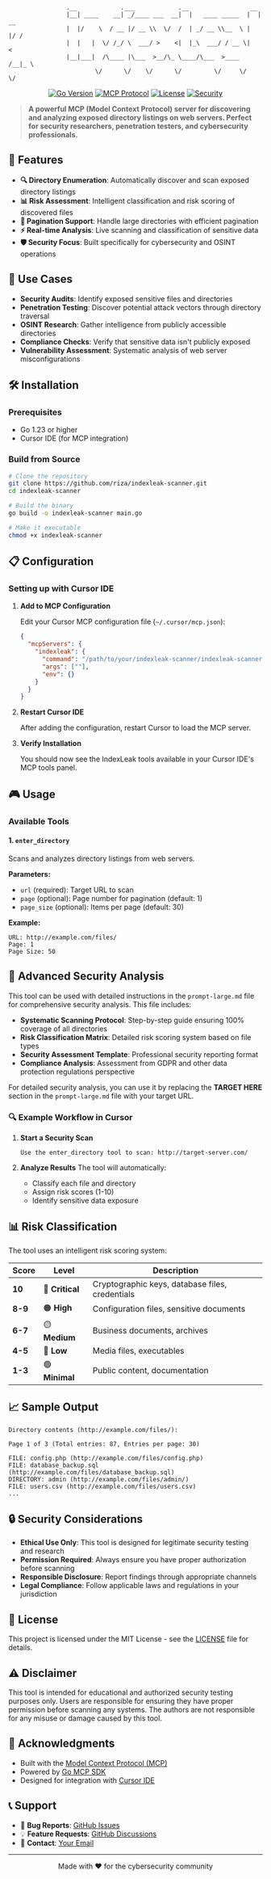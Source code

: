
```
                .__            .___            .__                 __    
                |__| ____    __| _/____ ___  __|  |   ____ _____  |  | __
                |  |/    \  / __ |/ __ \\  \/  /  | _/ __ \\__  \ |  |/ /
                |  |   |  \/ /_/ \  ___/ >    <|  |_\  ___/ / __ \|    < 
                |__|___|  /\____ |\___  >__/\_ \____/\___  >____  /__|_ \
                        \/      \/    \/      \/         \/     \/     \/
```

<center>

[![Go Version](https://img.shields.io/badge/Go-1.23+-00ADD8?style=for-the-badge&logo=go)](https://golang.org/)
[![MCP Protocol](https://img.shields.io/badge/MCP-Compatible-4A90E2?style=for-the-badge)](https://modelcontextprotocol.io/)
[![License](https://img.shields.io/badge/License-MIT-green?style=for-the-badge)](LICENSE)
[![Security](https://img.shields.io/badge/Security-OSINT-red?style=for-the-badge)](https://github.com/riza/indexleak-scanner)

</center>

> **A powerful MCP (Model Context Protocol) server for discovering and analyzing exposed directory listings on web servers. Perfect for security researchers, penetration testers, and cybersecurity professionals.**

## 🚀 Features

- **🔍 Directory Enumeration**: Automatically discover and scan exposed directory listings
- **📊 Risk Assessment**: Intelligent classification and risk scoring of discovered files
- **🎯 Pagination Support**: Handle large directories with efficient pagination
- **⚡ Real-time Analysis**: Live scanning and classification of sensitive data
- **🛡️ Security Focus**: Built specifically for cybersecurity and OSINT operations

## 🎯 Use Cases

- **Security Audits**: Identify exposed sensitive files and directories
- **Penetration Testing**: Discover potential attack vectors through directory traversal
- **OSINT Research**: Gather intelligence from publicly accessible directories
- **Compliance Checks**: Verify that sensitive data isn't publicly exposed
- **Vulnerability Assessment**: Systematic analysis of web server misconfigurations

## 🛠️ Installation

### Prerequisites

- Go 1.23 or higher
- Cursor IDE (for MCP integration)

### Build from Source

```bash
# Clone the repository
git clone https://github.com/riza/indexleak-scanner.git
cd indexleak-scanner

# Build the binary
go build -o indexleak-scanner main.go

# Make it executable
chmod +x indexleak-scanner
```

## 📋 Configuration

### Setting up with Cursor IDE

1. **Add to MCP Configuration**

   Edit your Cursor MCP configuration file (`~/.cursor/mcp.json`):

   ```json
   {
     "mcpServers": {
       "indexleak": {
         "command": "/path/to/your/indexleak-scanner/indexleak-scanner",
         "args": [""],
         "env": {}
       }
     }
   }
   ```

2. **Restart Cursor IDE**

   After adding the configuration, restart Cursor to load the MCP server.

3. **Verify Installation**

   You should now see the IndexLeak tools available in your Cursor IDE's MCP tools panel.

## 🎮 Usage

### Available Tools

#### 1. `enter_directory`
Scans and analyzes directory listings from web servers.

**Parameters:**
- `url` (required): Target URL to scan
- `page` (optional): Page number for pagination (default: 1)
- `page_size` (optional): Items per page (default: 30)

**Example:**
```
URL: http://example.com/files/
Page: 1
Page Size: 50
```

## 🎯 Advanced Security Analysis

This tool can be used with detailed instructions in the `prompt-large.md` file for comprehensive security analysis. This file includes:

- **Systematic Scanning Protocol**: Step-by-step guide ensuring 100% coverage of all directories
- **Risk Classification Matrix**: Detailed risk scoring system based on file types
- **Security Assessment Template**: Professional security reporting format
- **Compliance Analysis**: Assessment from GDPR and other data protection regulations perspective

For detailed security analysis, you can use it by replacing the **TARGET HERE** section in the `prompt-large.md` file with your target URL.

### 🔍 Example Workflow in Cursor

1. **Start a Security Scan**
   ```
   Use the enter_directory tool to scan: http://target-server.com/
   ```

2. **Analyze Results**
   The tool will automatically:
   - Classify each file and directory
   - Assign risk scores (1-10)
   - Identify sensitive data exposure


## 📊 Risk Classification

The tool uses an intelligent risk scoring system:

| Score | Level | Description |
|-------|-------|-------------|
| **10** | 🔴 **Critical** | Cryptographic keys, database files, credentials |
| **8-9** | 🟠 **High** | Configuration files, sensitive documents |
| **6-7** | 🟡 **Medium** | Business documents, archives |
| **4-5** | 🔵 **Low** | Media files, executables |
| **1-3** | 🟢 **Minimal** | Public content, documentation |

## 📈 Sample Output

```
Directory contents (http://example.com/files/):

Page 1 of 3 (Total entries: 87, Entries per page: 30)

FILE: config.php (http://example.com/files/config.php)
FILE: database_backup.sql (http://example.com/files/database_backup.sql)
DIRECTORY: admin (http://example.com/files/admin/)
FILE: users.csv (http://example.com/files/users.csv)
...
```

## 🔒 Security Considerations

- **Ethical Use Only**: This tool is designed for legitimate security testing and research
- **Permission Required**: Always ensure you have proper authorization before scanning
- **Responsible Disclosure**: Report findings through appropriate channels
- **Legal Compliance**: Follow applicable laws and regulations in your jurisdiction

## 📝 License

This project is licensed under the MIT License - see the [LICENSE](LICENSE) file for details.

## ⚠️ Disclaimer

This tool is intended for educational and authorized security testing purposes only. Users are responsible for ensuring they have proper permission before scanning any systems. The authors are not responsible for any misuse or damage caused by this tool.

## 🙏 Acknowledgments

- Built with the [Model Context Protocol (MCP)](https://modelcontextprotocol.io/)
- Powered by [Go MCP SDK](https://github.com/modelcontextprotocol/go-sdk)
- Designed for integration with [Cursor IDE](https://cursor.sh/)

## 📞 Support

- 🐛 **Bug Reports**: [GitHub Issues](https://github.com/riza/indexleak-scanner/issues)
- 💡 **Feature Requests**: [GitHub Discussions](https://github.com/riza/indexleak-scanner/discussions)
- 📧 **Contact**: [Your Email](mailto:rizasabuncu@outlook.com)

---

<div align="center">

Made with ❤️ for the cybersecurity community

</div>
